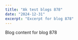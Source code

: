 ```yaml
---
title: "Ak test blogs 878"
date: "2024-12-31"
excerpt: "Excerpt for blog 878"
---
```


Blog content for blog 878